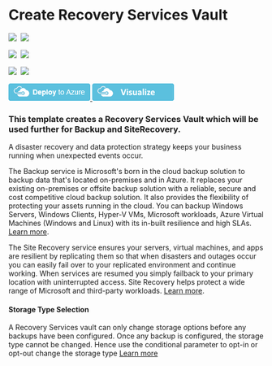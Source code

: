# Create Recovery Services Vault

<IMG SRC="https://azurequickstartsservice.blob.core.windows.net/badges/101-recovery-services-vault-create/PublicLastTestDate.svg" />&nbsp;
<IMG SRC="https://azurequickstartsservice.blob.core.windows.net/badges/101-recovery-services-vault-create/PublicDeployment.svg" />&nbsp;

<IMG SRC="https://azurequickstartsservice.blob.core.windows.net/badges/101-recovery-services-vault-create/FairfaxLastTestDate.svg" />&nbsp;
<IMG SRC="https://azurequickstartsservice.blob.core.windows.net/badges/101-recovery-services-vault-create/FairfaxDeployment.svg" />&nbsp;

<IMG SRC="https://azurequickstartsservice.blob.core.windows.net/badges/101-recovery-services-vault-create/BestPracticeResult.svg" />&nbsp;
<IMG SRC="https://azurequickstartsservice.blob.core.windows.net/badges/101-recovery-services-vault-create/CredScanResult.svg" />&nbsp;

<a href="https://portal.azure.com/#create/Microsoft.Template/uri/https%3A%2F%2Fraw.githubusercontent.com%2FAzure%2Fazure-quickstart-templates%2Fmaster%2F101-recovery-services-vault-create%2Fazuredeploy.json" target="_blank">
    <img src="https://raw.githubusercontent.com/Azure/azure-quickstart-templates/master/1-CONTRIBUTION-GUIDE/images/deploytoazure.png"/>
</a>
<a href="http://armviz.io/#/?load=https%3A%2F%2Fraw.githubusercontent.com%2FAzure%2Fazure-quickstart-templates%2Fmaster%2F101-recovery-services-vault-create%2Fazuredeploy.json" target="_blank">
    <img src="https://raw.githubusercontent.com/Azure/azure-quickstart-templates/master/1-CONTRIBUTION-GUIDE/images/visualizebutton.png"/>
</a>

### This template creates a Recovery Services Vault which will be used further for Backup and SiteRecovery.

A disaster recovery and data protection strategy keeps your business running when unexpected events occur.

The Backup service is Microsoft's born in the cloud backup solution to backup data that's located on-premises and in Azure. It replaces your existing on-premises or offsite backup solution with a reliable, secure and cost competitive cloud backup solution. It also provides the flexibility of protecting your assets running in the cloud. You can backup Windows Servers, Windows Clients, Hyper-V VMs, Microsoft workloads, Azure Virtual Machines (Windows and Linux) with its in-built resilience and high SLAs. [Learn more](http://aka.ms/backup-learn-more/).

The Site Recovery service ensures your servers, virtual machines, and apps are resilient by replicating them so that when disasters and outages occur you can easily fail over to your replicated environment and continue working. When services are resumed you simply failback to your primary location with uninterrupted access. Site Recovery helps protect a wide range of Microsoft and third-party workloads. [Learn more](http://aka.ms/asr-learn-more/).

#### Storage Type Selection
A Recovery Services vault can only change storage options before any backups have been configured. Once any backup is configured, the storage type cannot be changed. Hence use the conditional parameter to opt-in or opt-out change the storage type [Learn more](https://docs.microsoft.com/en-us/azure/backup/backup-azure-backup-faq#can-i-change-from-grs-to-lrs-after-a-backup)

